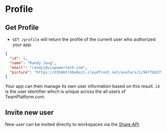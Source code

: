 Profile
======

Get Profile
----------

* `GET /profile` will return the profile of the current user who authorized your app.

```json
{
  "id": 1,
  "name": "Randy Jung",
  "email": "randyj@vispowertech.com",
  "picture": "https://d3hdmtlhbe6vzi.cloudfront.net/avatars/1/947fbb3731d5e7b765a3c594be4c47ed.png"
}
```

Your app can then manage its own user information based on this result. `id` is the user identifier which is unique across the all users of TeamPlatform.com.

Invite new user
-------------

New user can be invited directly to workspaces via the [Share API](https://github.com/vispower/teamplatform-api/blob/master/share.md).